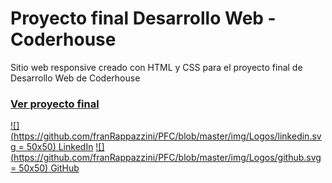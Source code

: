 # Proyecto final Desarrollo Web - Coderhouse
Sitio web responsive creado con HTML y CSS para el proyecto final de Desarrollo Web de Coderhouse

### [Ver proyecto final](https://franrappazzini.github.io/PFC/) 

[![](https://github.com/franRappazzini/PFC/blob/master/img/Logos/linkedin.svg = 50x50) LinkedIn](https://github.com/franRappazzini)
[![](https://github.com/franRappazzini/PFC/blob/master/img/Logos/github.svg = 50x50) GitHub](https://www.linkedin.com/in/franciscorappazzini/)
